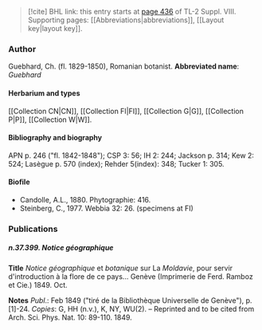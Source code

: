 > [!cite] BHL link: this entry starts at [page 436](https://www.biodiversitylibrary.org/page/33258914) of TL-2 Suppl. VIII.
> Supporting pages: [[Abbreviations|abbreviations]], [[Layout key|layout key]].

### Author

Guebhard, Ch. (fl. 1829-1850), Romanian botanist. 
**Abbreviated name**: *Guebhard*

#### Herbarium and types

[[Collection CN|CN]], [[Collection FI|FI]], [[Collection G|G]], [[Collection P|P]], [[Collection W|W]].

#### Bibliography and biography

APN p. 246 ("fl. 1842-1848"); CSP 3: 56; IH 2: 244; Jackson p. 314; Kew 2: 524; Lasègue p. 570 (index); Rehder 5(index): 348; Tucker 1: 305.

#### Biofile

- Candolle, A.L., 1880. Phytographie: 416.
- Steinberg, C., 1977. Webbia 32: 26. (specimens at FI)

### Publications

##### n.37.399. Notice géographique

**Title**
*Notice géographique* et *botanique* sur La *Moldavie*, pour servir d'introduction à la flore de ce pays... Genève (Imprimerie de Ferd. Ramboz et Cie.) 1849. Oct.

**Notes**
*Publ*.: Feb 1849 ("tiré de la Bibliothèque Universelle de Genève"), p. \[1\]-24. *Copies*: G, HH (n.v.), K, NY, WU(2). – Reprinted and to be cited from Arch. Sci. Phys. Nat. 10: 89-110. 1849.

